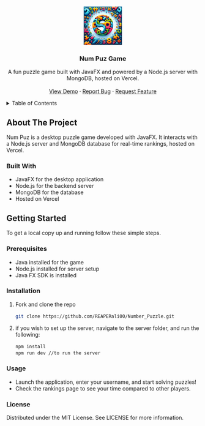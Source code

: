 <!-- Improved compatibility of back to top link -->
<a name="readme-top"></a>

<!-- PROJECT LOGO -->
<br />
<div align="center">
  <!-- You can add a project logo within the images folder -->
  <a href="https://github.com/your_github_username/num-puz">
    <img src="./readme_assests/logo.webp" alt="Logo" width="100" height="100">
  </a>

  <h3 align="center">Num Puz Game</h3>

  <p align="center">
    A fun puzzle game built with JavaFX and powered by a Node.js server with MongoDB, hosted on Vercel.
    <br />
<!-- <a href="https://github.com/your_github_username/num-puz"><strong>Explore the Docs »</strong></a> -->
    <br />
    <a href="./Executable_file/">View Demo</a>
    ·
    <a href="https://github.com/your_github_username/num-puz/issues">Report Bug</a>
    ·
    <a href="https://github.com/your_github_username/num-puz/issues">Request Feature</a>
  </p>
</div>

<!-- TABLE OF CONTENTS -->
<details>
  <summary>Table of Contents</summary>
  <ol>
    <li>
      <a href="#about-the-project">About The Project</a>
    </li>
    <li><a href="#getting-started">Getting Started</a></li>
    <li><a href="#prerequisites">Prerequisites</a></li>
    <li><a href="#installation">Installation</a></li>
    <li><a href="#usage">Usage</a></li>
    <li><a href="#license">License</a></li>
  </ol>
</details>

<!-- ABOUT THE PROJECT -->
## About The Project

Num Puz is a desktop puzzle game developed with JavaFX. It interacts with a Node.js server and MongoDB database for real-time rankings, hosted on Vercel.

### Built With

- JavaFX for the desktop application
- Node.js for the backend server
- MongoDB for the database
- Hosted on Vercel

<!-- GETTING STARTED -->
## Getting Started

To get a local copy up and running follow these simple steps.

### Prerequisites

- Java installed for the game
- Node.js installed for server setup
- Java FX SDK is installed

### Installation

1. Fork and clone the repo

   ```sh
   git clone https://github.com/REAPERali00/Number_Puzzle.git

2. if you wish to set up the server, navigate to the server folder, and run the following:

   ```sh
   npm install
   npm run dev //to run the server

<!-- USAGE EXAMPLES -->
### Usage

- Launch the application, enter your username, and start solving puzzles!
- Check the rankings page to see your time compared to other players.
<!-- LICENSE -->
### License

Distributed under the MIT License. See LICENSE for more information.

<!-- CONTACT -->